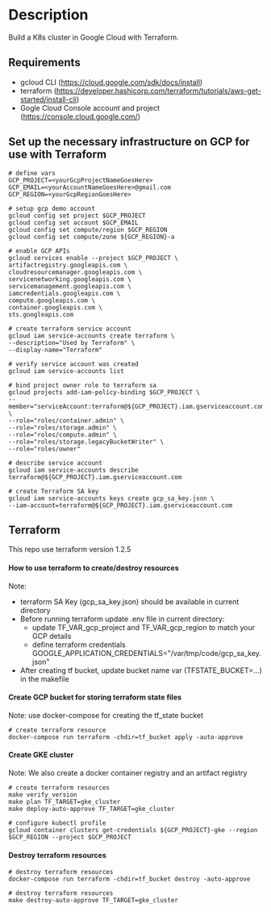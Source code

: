 # Description

Build a K8s cluster in Google Cloud with Terraform.


## Requirements

* gcloud CLI (https://cloud.google.com/sdk/docs/install)
* terraform (https://developer.hashicorp.com/terraform/tutorials/aws-get-started/install-cli)
* Gogle Cloud Console account and project (https://console.cloud.google.com/)

## Set up the necessary infrastructure on GCP for use with Terraform

```
# define vars
GCP_PROJECT=<yourGcpProjectNameGoesHere>
GCP_EMAIL=<yourAccountNameGoesHere>@gmail.com
GCP_REGION=<yourGcpRegionGoesHere>

# setup gcp demo account 
gcloud config set project $GCP_PROJECT
gcloud config set account $GCP_EMAIL
gcloud config set compute/region $GCP_REGION
gcloud config set compute/zone ${GCP_REGION}-a

# enable GCP APIs
gcloud services enable --project $GCP_PROJECT \
artifactregistry.googleapis.com \
cloudresourcemanager.googleapis.com \
servicenetworking.googleapis.com \
servicemanagement.googleapis.com \
iamcredentials.googleapis.com \
compute.googleapis.com \
container.googleapis.com \
sts.googleapis.com

# create terraform service account
gcloud iam service-accounts create terraform \
--description="Used by Terraform" \
--display-name="Terraform"

# verify service account was created
gcloud iam service-accounts list

# bind project owner role to terraform sa
gcloud projects add-iam-policy-binding $GCP_PROJECT \
--member="serviceAccount:terraform@${GCP_PROJECT}.iam.gserviceaccount.com" \
--role="roles/container.admin" \
--role="roles/storage.admin" \
--role="roles/compute.admin" \
--role="roles/storage.legacyBucketWriter" \
--role="roles/owner"

# describe service account
gcloud iam service-accounts describe terraform@${GCP_PROJECT}.iam.gserviceaccount.com

# create Terraform SA key
gcloud iam service-accounts keys create gcp_sa_key.json \
--iam-account=terraform@${GCP_PROJECT}.iam.gserviceaccount.com
```

## Terraform

This repo use terraform version 1.2.5

#### How to use terraform to create/destroy resources

Note: 
* terraform SA Key (gcp_sa_key.json) should be available in current directory
* Before running terraform update .env file in current directory:
    * update TF_VAR_gcp_project and TF_VAR_gcp_region to match your GCP details
    * define terraform credentials GOOGLE_APPLICATION_CREDENTIALS="/var/tmp/code/gcp_sa_key.json"
* After creating tf bucket, update bucket name var (TFSTATE_BUCKET=...) in the makefile

#### Create GCP bucket for storing terraform state files

Note: use docker-compose for creating the tf_state bucket
```
# create terraform resource
docker-compose run terraform -chdir=tf_bucket apply -auto-approve
```

#### Create GKE cluster

Note: We also create a docker container registry and an artifact registry

```
# create terraform resources
make verify_version
make plan TF_TARGET=gke_cluster
make deploy-auto-approve TF_TARGET=gke_cluster

# configure kubectl profile
gcloud container clusters get-credentials ${GCP_PROJECT}-gke --region $GCP_REGION --project $GCP_PROJECT
```

#### Destroy terraform resources

```
# destroy terraform resources
docker-compose run terraform -chdir=tf_bucket destroy -auto-approve

# destroy terraform resources
make destroy-auto-approve TF_TARGET=gke_cluster
```